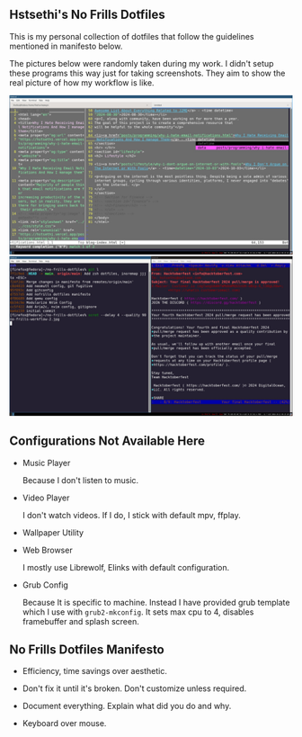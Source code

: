 ## Hstsethi's No Frills Dotfiles

This is my personal collection of dotfiles that follow the guidelines mentioned in manifesto below.

The pictures below  were randomly taken during my work. I didn't setup these programs this way just for taking screenshots. They aim to show the real picture of how my workflow is like.

![Neovim Workflow](hstsethi-no-frills-workflow-1.jpg)
![NeoMutt Git workflow](hstsethi-no-frills-workflow-2.jpg)


## Configurations Not Available Here

- Music Player
  
    Because I don't listen to music.

- Video Player
  
    I don't watch videos. If I do, I  stick with default mpv, ffplay.

- Wallpaper Utility

- Web Browser
 
   I mostly use Librewolf, Elinks with default configuration.

- Grub Config

  Because It is specific to machine. Instead I have provided grub template which I use with `grub2-mkconfig`. It sets max cpu to 4, disables framebuffer and splash screen.


## No Frills Dotfiles Manifesto

- Efficiency, time savings over aesthetic.

- Don't fix it until it's broken. Don't customize unless required.

- Document everything. Explain what did you do and why.

- Keyboard over mouse.
